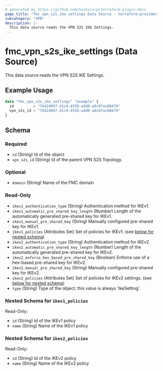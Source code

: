 ```yaml
---
# generated by https://github.com/hashicorp/terraform-plugin-docs
page_title: "fmc_vpn_s2s_ike_settings Data Source - terraform-provider-fmc"
subcategory: "VPN"
description: |-
  This data source reads the VPN S2S IKE Settings.
---
```


# fmc_vpn_s2s_ike_settings (Data Source)

This data source reads the VPN S2S IKE Settings.

## Example Usage

```terraform
data "fmc_vpn_s2s_ike_settings" "example" {
  id         = "76d24097-41c4-4558-a4d0-a8c07ac08470"
  vpn_s2s_id = "76d24097-41c4-4558-a4d0-a8c07ac08470"
}
```

<!-- schema generated by tfplugindocs -->
## Schema

### Required

- `id` (String) Id of the object
- `vpn_s2s_id` (String) Id of the parent VPN S2S Topology.

### Optional

- `domain` (String) Name of the FMC domain

### Read-Only

- `ikev1_authentication_type` (String) Authentication method for IKEv1.
- `ikev1_automatic_pre_shared_key_length` (Number) Length of the automatically generated pre-shared key for IKEv1.
- `ikev1_manual_pre_shared_key` (String) Manually configured pre-shared key for IKEv1.
- `ikev1_policies` (Attributes Set) Set of policies for IKEv1. (see [below for nested schema](#nestedatt--ikev1_policies))
- `ikev2_authentication_type` (String) Authentication method for IKEv2.
- `ikev2_automatic_pre_shared_key_length` (Number) Length of the automatically generated pre-shared key for IKEv2.
- `ikev2_enforce_hex_based_pre_shared_key` (Boolean) Enforce use of a hex-based pre-shared key for IKEv2.
- `ikev2_manual_pre_shared_key` (String) Manually configured pre-shared key for IKEv2.
- `ikev2_policies` (Attributes Set) Set of policies for IKEv2 settings. (see [below for nested schema](#nestedatt--ikev2_policies))
- `type` (String) Type of the object; this value is always 'IkeSetting'.

<a id="nestedatt--ikev1_policies"></a>
### Nested Schema for `ikev1_policies`

Read-Only:

- `id` (String) Id of the IKEv1 policy
- `name` (String) Name of the IKEv1 policy


<a id="nestedatt--ikev2_policies"></a>
### Nested Schema for `ikev2_policies`

Read-Only:

- `id` (String) Id of the IKEv2 policy
- `name` (String) Name of the IKEv2 policy
